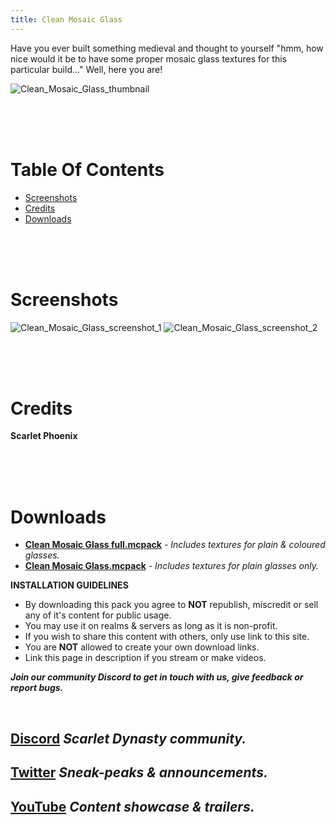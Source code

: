 ```yaml
---
title: Clean Mosaic Glass
---
```


Have you ever built something medieval and thought to yourself "hmm, how nice would it be to have some proper mosaic glass textures for this particular build..." Well, here you are!

![Clean_Mosaic_Glass_thumbnail](https://github.com/Scarlet-Dynasty/scarlet-dynasty.github.io/assets/99989764/4ac946e7-24c9-4bb3-acfa-fd5c08f7b762)

<br>
<br>
<br>

# Table Of Contents

- [Screenshots](/resource-packs/clean-mosaic-glass#screenshots)
- [Credits](/resource-packs/clean-mosaic-glass#screenshots)
- [Downloads](/resource-packs/clean-mosaic-glass#downloads)

<br>
<br>
<br>

# Screenshots

![Clean_Mosaic_Glass_screenshot_1](https://github.com/Scarlet-Dynasty/scarlet-dynasty.github.io/assets/99989764/3d59660b-6b74-4740-9cf0-a0cf377adcc2)
![Clean_Mosaic_Glass_screenshot_2](https://github.com/Scarlet-Dynasty/scarlet-dynasty.github.io/assets/99989764/3db74f9c-859e-450a-bfed-b85037295089)

<br>
<br>
<br>

# Credits

**Scarlet Phoenix**

<br>
<br>
<br>

# Downloads

- **[Clean Mosaic Glass full.mcpack](https://github.com/Scarlet-Dynasty/downloads/releases/download/clean-mosaic-glass/Clean_Mosaic_Glass_full.mcpack)**
    *- Includes textures for plain & coloured glasses.*
- **[Clean Mosaic Glass.mcpack](https://github.com/Scarlet-Dynasty/downloads/releases/download/clean-mosaic-glass/Clean_Mosaic_Glass.mcpack)**
    *- Includes textures for plain glasses only.*

**INSTALLATION GUIDELINES**
- By downloading this pack you agree to **NOT** republish, miscredit or sell any of it's content for public usage.
- You may use it on realms & servers as long as it is non-profit.
- If you wish to share this content with others, only use link to this site.
- You are **NOT** allowed to create your own download links. 
- Link this page in description if you stream or make videos.

***Join our community Discord to get in touch with us, give feedback or report bugs.***

<br>

## [Discord](https://discord.gg/SaQbuBUuuw) *Scarlet Dynasty community.*
## **[Twitter](https://twitter.com/ScarletDynasty)** *Sneak-peaks & announcements.*
## **[YouTube](https://www.youtube.com/channel/UCFZVpNDfKGdoArxYMBle4Hw)** *Content showcase & trailers.*

<br>
<br>
<br>
